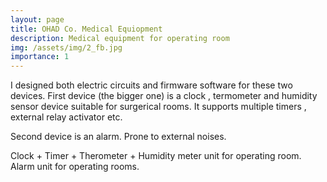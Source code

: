 ```yaml
---
layout: page
title: OHAD Co. Medical Equiopment
description: Medical equipment for operating room
img: /assets/img/2_fb.jpg
importance: 1
---
```


I designed both electric circuits and firmware software for these two devices.
First device (the bigger one) is a clock , termometer and humidity sensor device suitable for surgerical rooms.
It supports multiple timers , external relay activator etc. 

Second device is an alarm. Prone to external noises.

<div class="row">
    <div class="col-sm mt-3 mt-md-0">
        <img class="img-fluid rounded z-depth-1" src="{{ '/assets/img/1_f.jpg' | relative_url }}" alt="" title="example image"/>
    </div>
    <div class="col-sm mt-3 mt-md-0">
        <img class="img-fluid rounded z-depth-1" src="{{ '/assets/img/1_b.jpg' | relative_url }}" alt="" title="example image"/>
    </div>
</div>
<div class="caption">
    Clock + Timer + Therometer + Humidity meter unit for operating room.  
</div>
<div class="row">
    <div class="col-sm mt-3 mt-md-0">
        <img class="img-fluid rounded z-depth-1" src="{{ '/assets/img/2_fb.jpg' | relative_url }}" alt="" title="example image"/>
    </div>
</div>
<div class="caption">
    Alarm unit for operating rooms.
</div>

